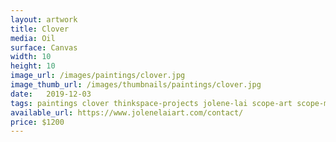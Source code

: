 ```yaml
---
layout: artwork
title: Clover
media: Oil
surface: Canvas
width: 10
height: 10
image_url: /images/paintings/clover.jpg
image_thumb_url: /images/thumbnails/paintings/clover.jpg
date:   2019-12-03
tags: paintings clover thinkspace-projects jolene-lai scope-art scope-miami
available_url: https://www.jolenelaiart.com/contact/
price: $1200
---
```


